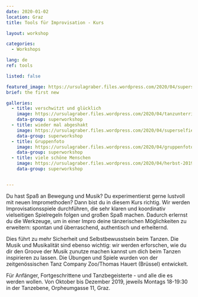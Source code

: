 ```yaml
---
date: 2020-01-02
location: Graz
title: Tools für Improvisation - Kurs

layout: workshop

categories:
  - Workshops

lang: de
ref: tools

listed: false

featured_image: https://ursulagraber.files.wordpress.com/2020/04/superselfie.jpg?w=1000&h=800&fit=crop
brief: the first new

galleries:
  - title: verschwitzt und glücklich
    image: https://ursulagraber.files.wordpress.com/2020/04/tanzunterricht.jpg
    data-group: superworkshop
  - title: wieder mal abgeshakt
    image: https://ursulagraber.files.wordpress.com/2020/04/superselfie.jpg
    data-group: superworkshop
  - title: Gruppenfoto
    image: https://ursulagraber.files.wordpress.com/2020/04/gruppenfoto.jpg
    data-group: superworkshop
  - title: viele schöne Menschen
    image: https://ursulagraber.files.wordpress.com/2020/04/herbst-2019.jpg
    data-group: superworkshop


---
```


Du hast Spaß an Bewegung und Musik? Du experimentierst gerne lustvoll mit neuen Impromethoden? Dann bist du in diesem Kurs richtig.
Wir werden Improvisationsspiele durchführen, die sehr klaren und koordinativ vielseitigen Spielregeln folgen und großen Spaß machen. Dadurch erlernst du die Werkzeuge, um in einer Impro deine tänzerischen Möglichkeiten zu erweitern: spontan und überraschend, authentisch und erheiternd.

Dies führt zu mehr Sicherheit und Selbstbewusstsein beim Tanzen. Die Musik und Musikalität sind ebenso wichtig: wir werden erforschen, wie du dir den Groove der Musik zunutze machen kannst um dich beim Tanzen inspirieren zu lassen.
Die Übungen und Spiele wurden von der zeitgenössischen Tanz Company Zoo/Thomas Hauert (Brüssel) entwickelt.

Für Anfänger, Fortgeschrittene und Tanzbegeisterte - und alle die es werden wollen.
Von Oktober bis Dezember 2019, jeweils Montags 18-19:30 in der Tanzebene, Orpheumgasse 11, Graz.
